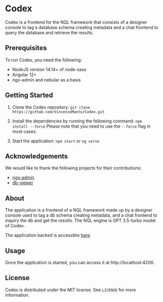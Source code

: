 # Codex

Codex is a frontend for the NQL framework that consists of a designer console to tag a database schema creating metadata and a chat frontend to query the database and retrieve the results.

## Prerequisites

To run Codex, you need the following:

- NodeJS version 14.14+ of node-sass
- Angular 12+
- ngx-admin and nebular as a basis

## Getting Started

1. Clone the Codex repository: `git clone https://github.com/VincenzoManto/Codex.git`


2. Install the dependencies by running the following command: `npm install --force`
Please note that you need to use the `--force` flag in most cases.

3. Start the application: `npm start` or `ng serve`

## Acknowledgements

We would like to thank the following projects for their contributions:

- [ngx-admin](https://github.com/akveo/ngx-admin)
- [db-viewer](https://github.com/VincenzoManto/db-viewer)

## About

The application is a frontend of a NQL framework made up by a designer console used to tag a db schema creating metadata, and a chat frontend to inquiry the db and get the results. The NQL engine is GPT 3.5-turbo model of Codex.

The application backed is accessible [here](https://github.com/VincenzoManto/CodexBE).


## Usage

Once the application is started, you can access it at http://localhost:4200.

## License

Codex is distributed under the MIT license. See `LICENSE` for more information.



